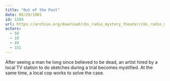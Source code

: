 ```yaml
---
title: "Out of the Past"
date: 05/29/1981
id: 1204
url: https://archive.org/download/cbs_radio_mystery_theater/cbs_radio_mystery_theater-1201-1250.zip/cbs_radio_mystery_theater-1201-1250%2Fcbsrmt_1204_out_of_the_past.mp3
actors:
  - 58
  - 10
  - 49
  - 151
---
```

After seeing a man he long since believed to be dead, an artist hired by a local TV station to do sketches during a trial becomes mystified. At the same time, a local cop works to solve the case.